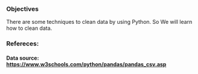### Objectives
There are some techniques to clean data by using Python. So We will learn how to clean data. 

### Refereces:
#### Data source: https://www.w3schools.com/python/pandas/pandas_csv.asp

